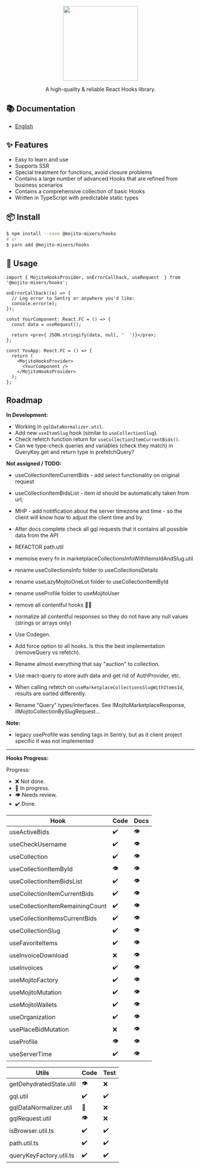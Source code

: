 <p align="center">
  <a href="#">
    <img width="200" src="https://github.com/mojitoinc/mixers/blob/main/public/logo.svg">
  </a>
</p>

<div align="center">
A high-quality & reliable React Hooks library.
</div>

## 📚 Documentation

- [English]()

## ✨ Features

- Easy to learn and use
- Supports SSR
- Special treatment for functions, avoid closure problems
- Contains a large number of advanced Hooks that are refined from business scenarios
- Contains a comprehensive collection of basic Hooks
- Written in TypeScript with predictable static types

## 📦 Install

```bash
$ npm install --save @mojito-mixers/hooks
# or
$ yarn add @mojito-mixers/hooks
```

## 🔨 Usage

```TSX
import { MojitoHooksProvider, onErrorCallback, useRequest  } from '@mojito-mixers/hooks';

onErrorCallback((e) => {
  // Log error to Sentry or anywhere you'd like:
  console.error(e);
});

const YourComponent: React.FC = () => {
  const data = useRequest();

  return <pre>{ JSON.stringify(data, null, '  ')}</pre>;
};

const YouApp: React.FC = () => {
  return (
    <MojitoHooksProvider>
      <YourComponent />
    </MojitoHooksProvider>
  );
};
```

## Roadmap

**In Development:**

- Working in `gqlDataNormalizer.util`.
- Add new `useItemSlug` hook (similar to `useCollectionSlug`).
- Check refetch function return for `useCollectionItemCurrentBids()`.
- Can we type-check queries and variables (check they match) in QueryKey.get and return type in prefetchQuery?

**Not assigned / TODO:**

- useCollectionItemCurrentBids - add select functionality on original request
- useCollectionItemBidsList - item id should be automatically taken from url;
- MHP - add notitfication about the server timezone and time - so the client will know how to adjust the client time and by.
- After docs complete check all gql requests that it contains all possible data from the API
- REFACTOR path.util
- memoise every fn in marketplaceCollectionsInfoWithItemsIdAndSlug.util
- rename useCollectionsInfo folder to useCollectionsDetails
- rename useLazyMojitoOneLot folder to useCollectionItemById
- rename useProfile folder to useMojitoUser
- remove all contentful hooks 🤦‍♂️
- normalize all contentful responses so they do not have any null values (strings or arrays only)

- Use Codegen.
- Add force option to all hooks. Is this the best implementation (removeQuery vs refetch).
- Rename almost everything that say "auction" to collection.

- Use react-query to store auth data and get rid of AuthProvider, etc.
- When calling refetch on `useMarketplaceCollectionsSlugWithItemsId`, results are sorted differently.
- Rename "Query" types/interfaces. See IMojitoMarketplaceResponse, IIMojitoCollectionBySlugRequest...

**Note:**

- legacy useProfile was sending tags in Sentry, but as it client project specific it was not implemented

---

**Hooks Progress:**

Progress:

- ❌ Not done.
- 🔨 In progress.
- 👁️ Needs review.
- ✔️ Done.

| Hook                            | Code | Docs |
| ------------------------------- | ---- | ---- |
| useActiveBids                   | ✔️   | 👁️   |
| useCheckUsername                | ✔️   | 👁️   |
| useCollection                   | ✔️   | 👁️   |
| useCollectionItemById           | 👁️   | 👁️   |
| useCollectionItemBidsList       | ✔️   | 👁️   |
| useCollectionItemCurrentBids    | ✔️   | 👁️   |
| useCollectionItemRemainingCount | ✔️   | 👁️   |
| useCollectionItemsCurrentBids   | ✔️   | 👁️   |
| useCollectionSlug               | ✔️   | 👁️   |
| useFavoriteItems                | ✔️   | 👁️   |
| useInvoiceDownload              | ❌   | 👁️   |
| useInvoices                     | ✔️   | 👁️   |
| useMojitoFactory                | ✔️   | 👁️   |
| useMojitoMutation               | ✔️   | 👁️   |
| useMojitoWallets                | ✔️   | 👁️   |
| useOrganization                 | ✔️   | 👁️   |
| usePlaceBidMutation             | ❌   | 👁️   |
| useProfile                      | 👁️   | 👁️   |
| useServerTime                   | ✔️   | 👁️   |

| Utils                   | Code | Test |
| ----------------------- | ---- | ---- |
| getDehydratedState.util | 👁️   | ❌   |
| gql.util                | ✔️   | ✔️   |
| gqlDataNormalizer.util  | 🔨   | ❌   |
| gqlRequest.util         | 👁️   | ❌   |
| isBrowser.util.ts       | ✔️   | ✔️   |
| path.util.ts            | ✔️   | ✔️   |
| queryKeyFactory.util.ts | ✔️   | ✔️   |

